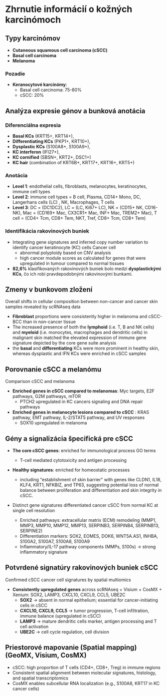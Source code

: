 # Zhrnutie informácií o kožných karcinómoch

## Typy karcinómov
* **Cutaneous squamous cell carcinoma (cSCC)**
* **Basal cell carcinoma**
* **Melanoma**

### Pozadie
* **Keranocytové karcinómy**:
    * Basal cell carcinoma: 75-80%
    * cSCC: 20%

## Analýza expresie génov a bunková anotácia

### Diferenciálna expresia
* **Basal KCs** (KRT15+, KRT14+), 
* **Differentiating KCs** (PKP1+, KRT10+), 
* **Dysplastic KCs** (S100A8+, S100A9+), 
* **KC interferon** (IFI27+), 
* **KC cornified** (SBSN+, KRT2+, DSC1+) 
* **KC hair** (combination of KRT6B+, KRT17+, KRT16+, KRT5+)

### Anotácia
* **Level 1**: endothelial cells, fibroblasts, melanocytes, keratinocytes, immune cell types
* **Level 2**: immune cell types = B cell, Plasma, CD14+ Mono, DC, Langerhans cells (LC) , NK, Macrophages, T cells
* **Level 3**: DC = (DC1DC2), LC = (LC, Ki67+ LC), NK = (CD15+ NK, CD16- NK), Mac = (CD169+ Mac, CX3CR1+ Mac, INF+ Mac, TREM2+ Mac), T cell = (CD4+ Tcm, CD8+ Tem, NKT, Tref, CD8+ Tcm, CD8+ Tem)


### Identifikácia rakovinových buniek
* Integrating gene signatures and inferred copy number variation to identify cancer keratinocyte (KC) cells 
Cancer cell 
    * abnormal polyploidy based on CNV analysis 
    * high cancer module scores as calculated for genes that were upregulated in tumour compared to normal tissues
* **82,6%** klasifikovaných rakovinových buniek bolo medzi **dysplastickými KCs**, čo ich robí pravdepodobnými rakovinovými bunkami.

## Zmeny v bunkovom zložení
Overall shifts in cellular composition between non-cancer and cancer skin samples revealed by scRNAseq data
* **Fibroblast** proportions were consistently higher in melanoma and cSCC-BCC than in non-cancer tissue
* The increased presence of both the **lymphoid** (i.e. T, B and NK cells) and **myeloid** (i.e. monocytes, macrophages and dendritic cells) in malignant skin matched the elevated expression of immune gene signature depicted by the core gene suite analysis 
* the **basal** and **differentiating** KCs were more prominent in healthy skin, whereas dysplastic and IFN KCs were enriched in cSCC samples


## Porovnanie cSCC a melanómu

Comparison cSCC and melanoma
* **Enriched genes in cSCC compared to melanomas**: Myc targets, E2F pathways, G2M pathways, mTOR
    * PTCH2 upregulated in KC cancers signaling and DNA repair pathways
* **Enriched genes in melanocyte lesions compared to cSCC** : KRAS pathway, EMT pathway, IL-2/STAT5 pathway, and UV responses
    * SOX10 upregulated in melanoma

## Gény a signalizácia špecifická pre cSCC
* **The core cSCC genes**: enriched for immunological process GO terms
    * T-cell mediated cytotoxicity and antigen processing
* **Healthy signatures**: enriched for homeostatic processes
    * including "establishment of skin barrier" with genes like CLDN1, IL18, KLF4, KRT1, NFKBIZ, and TP63, suggesting potential loss of normal balance between proliferation and differentiation and skin integrity in cSCC.

* Distinct gene signatures differentiated cancer cSCC from normal KC at single cell resolution
    *  Enriched pathways: extracellular matrix (ECM) remodeling (MMP1, MMP3, MMP10, MMP12, MMP13, SERPINB3, SERPINB4, SERPINB13, SERPINE2)
    * Differentiation markers: SOX2, EOMES, DOK6, WNT5A.AS1, INHBA, S100A2, S100A7, S100A8, S100A9
    * Inflammatory/IL-17 pathway components (MMPs, S100s) → strong inflammatory signature


## Potvrdené signatúry rakovinových buniek cSCC
Confirmed cSCC cancer cell signatures by spatial multiomics
* **Consistently upregulated genes** across scRNAseq + Visium + CosMX + Xenium: SOX2, LAMP3, CXCL10, CXCL9, CCL5, UBE2C
    * **SOX2** → absent in normal epithelium; essential for cancer-initiating cells in cSCC
    * **CXCL10, CXCL9, CCL5** → tumor progression, T-cell infiltration, immune balance (upregulated in cSCC)
    * **LAMP3** → mature dendritic cells marker, antigen processing and T cell activation
    * **UBE2C** → cell cycle regulation, cell division

## Priestorové mapovanie (Spatial mapping) (GeoMX, Visium, CosMX)
* cSCC: high proportion of T cells (CD4+, CD8+, Treg) in immune regions
* Consistent spatial alignment between molecular signatures, histology, and spatial transcriptomics
* CosMX enables subcellular RNA localization (e.g., S100A8, KRT17 in KC cancer cells)

